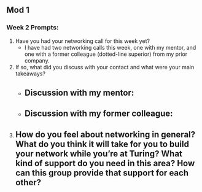 ## Mod 1
### Week 2 Prompts:



1. Have you had your networking call for this week yet?
    - I have had two networking calls this week, one with my mentor, and one with a former colleague (dotted-line superior) from my prior company.
2. If so, what did you discuss with your contact and what were your main takeaways?
    - Discussion with my mentor:
      - 
    - Discussion with my former colleague:
      -
3. How do you feel about networking in general? What do you think it will take for you to build your network while you’re at Turing? What kind of support do you need in this area? How can this group provide that support for each other?
    -
